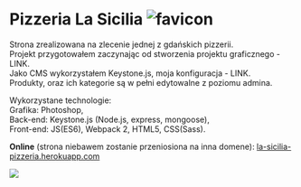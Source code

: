 # Pizzeria La Sicilia  ![favicon](https://images84.fotosik.pl/903/967be7e0d9ddbbfc.png)
<p>Strona zrealizowana na zlecenie jednej z gdańskich pizzerii.<br>
Projekt przygotowałem zaczynając od stworzenia projektu graficznego - LINK.<br>
Jako CMS wykorzystałem Keystone.js, moja konfiguracja - LINK.<br>
Produkty, oraz ich kategorie są w pełni edytowalne z poziomu admina.</p>

<p>Wykorzystane technologie:<br>
Grafika: Photoshop,<br>
Back-end: Keystone.js (Node.js, express, mongoose),<br>
Front-end: JS(ES6), Webpack 2, HTML5, CSS(Sass).</br>


<p><strong>Online</strong> (strona niebawem zostanie przeniosiona na inna domene):
<a href="https://la-sicilia-pizzeria.herokuapp.com/" target="_blank">la-sicilia-pizzeria.herokuapp.com</a></p>

<img src="https://images82.fotosik.pl/904/2014279e1f6c910d.jpg">
